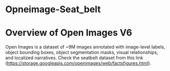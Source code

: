 # Opneimage-Seat_belt

# Overview of Open Images V6
Open Images is a dataset of ~9M images annotated with image-level labels, object bounding boxes, object segmentation masks, visual relationships, and localized narratives. Check the seatbelt dataset from this link (https://storage.googleapis.com/openimages/web/factsfigures.html).
